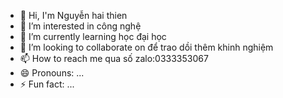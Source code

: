 - 👋 Hi, I'm Nguyễn hai thien
- 👀 I’m interested in công nghệ 
- 🌱 I’m currently learning học  đại học 
- 💞️ I’m looking to collaborate on để trao dồi thêm khinh nghiệm 
- 📫 How to reach me qua số zalo:0333353067
- 😄 Pronouns: ...
- ⚡ Fun fact: ...

<!---
Haithien3333/Haithien3333 is a ✨ special ✨ repository because its `README.md` (this file) appears on your GitHub profile.
You can click the Preview link to take a look at your changes.
--->
